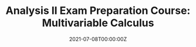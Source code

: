 ---
title: "Analysis II Exam Preparation Course: Multivariable Calculus"
summary: "This document outlines the Analysis II exam preparation course conducted by Klemens Flöge for Prof. Tristan Rivière's class in the Spring semester of 2021. The course, delivered in German, aimed to deepen students' understanding of multivariable calculus, covering topics such as topology, differential calculus in multiple dimensions, optimization, implicit functions and diffeomorphisms, multiple integrals, and major integral theorems like Green's, Gauss's, and Stokes's theorem. The script reflects an effort to bring theoretical concepts closer to students, fostering intuition in Analysis."

tags:
- Multivariable Calculus

date: '2021-07-08T00:00:00Z'
external_link: ''

image:
caption: "Visualization of a normal vector for a surface"
focal_point: "Smart"

url_code: ''
#url_pdf: static/uploads/Analysis_II_PVK_Skript_Klemens_Floege.pdf
url_slides: ''
url_video: ''
---